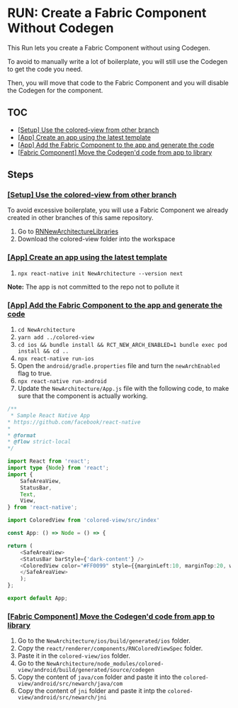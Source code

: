 # RUN: Create a Fabric Component Without Codegen

This Run lets you create a Fabric Component without using Codegen.

To avoid to manually write a lot of boilerplate, you will still use the Codegen to get the code you need.

Then, you will move that code to the Fabric Component and you will disable the Codegen for the component.

## TOC

* [[Setup] Use the colored-view from other branch](#colored-view)
* [[App] Create an app using the latest template](#create-app)
* [[App] Add the Fabric Component to the app and generate the code](#codegen)
* [[Fabric Component] Move the Codegen'd code from app to library](#move-codegen)

## Steps

### [[Setup] Use the colored-view from other branch]()

To avoid excessive boilerplate, you will use a Fabric Component we already created in other branches of this same repository.

1. Go to [RNNewArchitectureLibraries](https://github.com/react-native-community/RNNewArchitectureLibraries/tree/feat/back-fabric-component-070)
2. Download the colored-view folder into the workspace

### [[App] Create an app using the latest template]()

1. `npx react-native init NewArchitecture --version next`

**Note:** The app is not committed to the repo not to pollute it

### [[App] Add the Fabric Component to the app and generate the code]()

1. `cd NewArchitecture`
2. `yarn add ../colored-view`
3. `cd ios && bundle install && RCT_NEW_ARCH_ENABLED=1 bundle exec pod install && cd ..`
4. `npx react-native run-ios`
5. Open the `android/gradle.properties` file and turn the `newArchEnabled` flag to true.
6. `npx react-native run-android`
7. Update the `NewArchitecture/App.js` file with the following code, to make sure that the component is actually working.

```ts
/**
 * Sample React Native App
* https://github.com/facebook/react-native
*
* @format
* @flow strict-local
*/

import React from 'react';
import type {Node} from 'react';
import {
    SafeAreaView,
    StatusBar,
    Text,
    View,
} from 'react-native';

import ColoredView from 'colored-view/src/index'

const App: () => Node = () => {

return (
    <SafeAreaView>
    <StatusBar barStyle={'dark-content'} />
    <ColoredView color="#FF0099" style={{marginLeft:10, marginTop:20, width:100, height:100}}/>
    </SafeAreaView>
    );
};

export default App;
```

### [[Fabric Component] Move the Codegen'd code from app to library]()

1. Go to the `NewArchitecture/ios/build/generated/ios` folder.
2. Copy the `react/renderer/components/RNColoredViewSpec` folder.
3. Paste it in the `colored-view/ios` folder.
4. Go to the `NewArchitecture/node_modules/colored-view/android/build/generated/source/codegen`
5. Copy the content of `java/com` folder and paste it into the `colored-view/android/src/newarch/java/com`
6. Copy the content of `jni` folder and paste it intp the `colored-view/android/src/newarch/jni`
